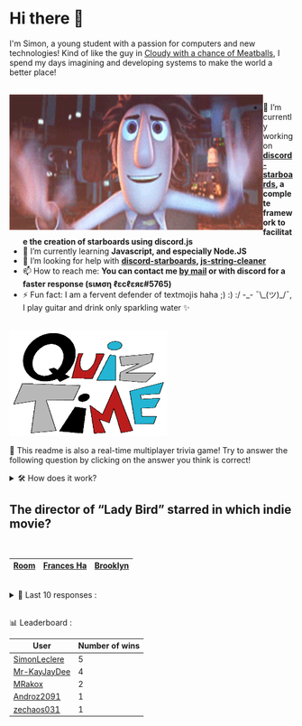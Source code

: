 # Hi there 👋

I'm Simon, a young student with a passion for computers and new technologies!
Kind of like the guy in [Cloudy with a chance of Meatballs](https://www.youtube.com/watch?v=dQw4w9WgXcQ), I spend my days imagining and developing systems to make the world a better place!

<br>

<img width="450" height="240" src="./assets/cloudyWithAChanceOfMeatBalls.gif" align=left>

- 🔭 I’m currently working on **[discord-starboards](https://github.com/SimonLeclere/discord-starboards), a complete framework to facilitate the creation of starboards using discord.js**
- 🌱 I’m currently learning **Javascript, and especially Node.JS**
- 🤔 I’m looking for help with **[discord-starboards](https://github.com/SimonLeclere/discord-starboards), [js-string-cleaner](https://github.com/SimonLeclere/Js-String-Cleaner)**
- 📫 How to reach me: **You can contact me [by mail](mailto:simon-leclere@orange.fr) or with discord for a faster response (sιмση ℓεcℓεяε#5765)**
- ⚡ Fun fact: I am a fervent defender of textmojis haha ;) :) :/ -\_- ¯\\\_(ツ)\_/¯, I play guitar and drink only sparkling water ✨

<br>

<img width="280" height="187" src="./assets/quizTime.gif">

<br>

🎲 This readme is also a real-time multiplayer trivia game! Try to answer the following question by clicking on the answer you think is correct!
<details>
  <summary>🛠️ How does it work?</summary>
  Each answer is a link to a pre-filled issue. When you press "Submit new issue", it triggers a Github action workflow that compares your answer with the correct answer, finds a new question and updates the readme.md file. Not bad huh?! This whole process only takes about 20 seconds!
</details>

## The director of “Lady Bird” starred in which indie movie?

<br>

| [Room](https://github.com/SimonLeclere/SimonLeclere/issues/new?title=quiz%7C3481%7CRoom&body=Just%20click%20'Submit%20new%20issue'.) | [Frances Ha](https://github.com/SimonLeclere/SimonLeclere/issues/new?title=quiz%7C3481%7CFrances%20Ha&body=Just%20click%20'Submit%20new%20issue'.) | [Brooklyn](https://github.com/SimonLeclere/SimonLeclere/issues/new?title=quiz%7C3481%7CBrooklyn&body=Just%20click%20'Submit%20new%20issue'.) |
| - | - | - | 

<br>

<details>
  <summary>📒 Last 10 responses :</summary>

- **MRakox** answered **Greenwich Mean Time** to `What do the letters in the GMT time zone stand for?` (Good answer)
- **Mr-KayJayDee** answered **True** to `In the game Dead by Daylight, the killer Michael Myers is refered to as "The Shape".` (Good answer)
- **MRakox** answered **Minecraft** to `What&#039;s the best selling video game to date?` (Wrong answer)
- **MRakox** answered **True** to `In the game Dead by Daylight, the killer Michael Myers is refered to as "The Shape".` (Good answer)
- **MRakox** answered **False** to `In the game Dead by Daylight, the killer Michael Myers is refered to as "The Shape".` (Wrong answer)
- **Mr-KayJayDee** answered **STS-107** to `On which mission did the Space Shuttle Columbia break up upon re-entry?` (Good answer)
- **Mr-KayJayDee** answered **Economics** to `This field is sometimes known as &ldquo;The Dismal Science.&rdquo;` (Good answer)
- **SimonLeclere** answered **True** to `The 2010 film "The Social Network" is a biographical drama film about MySpace founder Tom Anderson.` (Wrong answer)
- **SimonLeclere** answered **Dream Drop Distance** to `Which Kingdom Hearts game featured the cast of "The World Ends With You"?` (Good answer)
- **Mr-KayJayDee** answered **Massachusetts** to `Henry David Thoreau’s “Walden” detailed his cabin life in which state?` (Good answer)

</details>

<br>

📊 Leaderboard :

| User | Number of wins |
|-|-|
| [SimonLeclere](https://github.com/SimonLeclere) | 5 |
| [Mr-KayJayDee](https://github.com/Mr-KayJayDee) | 4 |
| [MRakox](https://github.com/MRakox) | 2 |
| [Androz2091](https://github.com/Androz2091) | 1 |
| [zechaos031](https://github.com/zechaos031) | 1 |